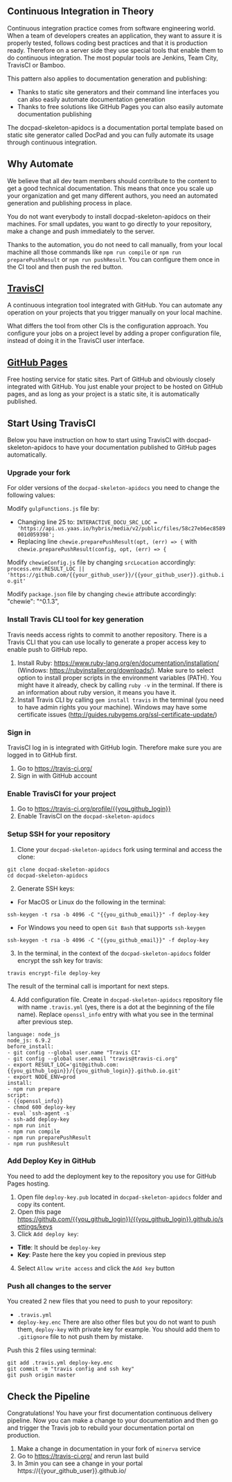 ## Continuous Integration in Theory

Continuous integration practice comes from software engineering world. When a team of developers creates an application, they want to assure it is properly tested, follows coding best practices and that it is production ready. Therefore on a server side they use special tools that enable them to do continuous integration. The most popular tools are Jenkins, Team City, TravisCI or Bamboo.

This pattern also applies to documentation generation and publishing:
* Thanks to static site generators and their command line interfaces you can also easily automate documentation generation
* Thanks to free solutions like GitHub Pages you can also easily automate documentation publishing

The docpad-skeleton-apidocs is a documentation portal template based on static site generator called DocPad and you can fully automate its usage through continuous integration.

## Why Automate

We believe that all dev team members should contribute to the content to get a good technical documentation. This means that once you scale up your organization and get many different authors, you need an automated generation and publishing process in place.

You do not want everybody to install docpad-skeleton-apidocs on their machines. For small updates, you want to go directly to your repository, make a change and push immediately to the server.

Thanks to the automation, you do not need to call manually, from your local machine all those commands like `npm run compile` or `npm run preparePushResult` or `npm run pushResult`. You can configure them once in the CI tool and then push the red button.

## [TravisCI](https://travis-ci.org)

A continuous integration tool integrated with GitHub. You can automate any operation on your projects that you trigger manually on your local machine.

What differs the tool from other CIs is the configuration approach. You configure your jobs on a project level by adding a proper configuration file, instead of doing it in the TravisCI user interface.

## [GitHub Pages](https://pages.github.com/)

Free hosting service for static sites. Part of GitHub and obviously closely integrated with GitHub. You just enable your project to be hosted on GitHub pages, and as long as your project is a static site, it is automatically published.

## Start Using TravisCI

Below you have instruction on how to start using TravisCI with docpad-skeleton-apidocs to have your documentation published to GitHub pages automatically.

### Upgrade your fork

For older versions of the `docpad-skeleton-apidocs` you need to change the following values:

Modify `gulpFunctions.js` file by:
* Changing line 25 to: `INTERACTIVE_DOCU_SRC_LOC = 'https://api.us.yaas.io/hybris/media/v2/public/files/58c27eb6ec8589001d059398';`
* Replacing line `chewie.preparePushResult(opt, (err) => {` with `chewie.preparePushResult(config, opt, (err) => {`

Modify `chewieConfig.js` file by changing `srcLocation` accordingly:
`process.env.RESULT_LOC || 'https://github.com/{{your_github_user}}/{{your_github_user}}.github.io.git'`

Modify `package.json` file by changing `chewie` attribute accordingly: "chewie": "^0.1.3",

### Install Travis CLI tool for key generation

Travis needs access rights to commit to another repository. There is a Travis CLI that you can use locally to generate a proper access key to enable push to GitHub repo.

1. Install Ruby: https://www.ruby-lang.org/en/documentation/installation/ (Windows: https://rubyinstaller.org/downloads/). Make sure to select option to install proper scripts in the environment variables (PATH).
You might have it already, check by calling `ruby -v` in the terminal. If there is an information about ruby version, it means you have it.
2. Install Travis CLI by calling `gem install travis` in the terminal (you need to have admin rights you your machine). Windows may have some certificate issues (http://guides.rubygems.org/ssl-certificate-update/)

### Sign in

TravisCI log in is integrated with GitHub login. Therefore make sure you are logged in to GitHub first.

1. Go to https://travis-ci.org/
2. Sign in with GitHub account

### Enable TravisCI for your project

1. Go to https://travis-ci.org/profile/{{you_github_login}}
2. Enable TravisCI on the `docpad-skeleton-apidocs`

### Setup SSH for your repository

1. Clone your `docpad-skeleton-apidocs` fork using terminal and access the clone:
```
git clone docpad-skeleton-apidocs
cd docpad-skeleton-apidocs
```
2. Generate SSH keys:
 * For MacOS or Linux do the following in the terminal:
```
ssh-keygen -t rsa -b 4096 -C "{{you_github_email}}" -f deploy-key
```
 * For Windows you need to open `Git Bash` that supports `ssh-keygen`
```
ssh-keygen -t rsa -b 4096 -C "{{you_github_email}}" -f deploy-key
```
3. In the terminal, in the context of the `docpad-skeleton-apidocs` folder encrypt the ssh key for travis:
```
travis encrypt-file deploy-key
```
The result of the terminal call is important for next steps.

4. Add configuration file. Create in `docpad-skeleton-apidocs` repository file with name `.travis.yml` (yes, there is a dot at the beginning of the file name).
Replace `openssl_info` entry with what you see in the terminal after previous step.
```
language: node_js
node_js: 6.9.2
before_install:
- git config --global user.name "Travis CI"
- git config --global user.email "travis@travis-ci.org"
- export RESULT_LOC='git@github.com:{{you_github_login}}/{{you_github_login}}.github.io.git'
- export NODE_ENV=prod
install:
- npm run prepare
script:
- {{openssl_info}}
- chmod 600 deploy-key
- eval `ssh-agent -s`
- ssh-add deploy-key
- npm run init
- npm run compile
- npm run preparePushResult
- npm run pushResult
```

### Add Deploy Key in GitHub

You need to add the deployment key to the repository you use for GitHub Pages hosting.

1. Open file `deploy-key.pub` located in `docpad-skeleton-apidocs` folder and copy its content.
2. Open this page https://github.com/{{you_github_login}}/{{you_github_login}}.github.io/settings/keys
3. Click `Add deploy key`:
 * **Title**: It should be `deploy-key`
 * **Key**: Paste here the key you copied in previous step
4. Select `Allow write access` and click the `Add key` button

 ### Push all changes to the server

 You created 2 new files that you need to push to your repository:
 * `.travis.yml`
 * `deploy-key.enc`
 There are also other files but you do not want to push them, `deploy-key` with private key for example. You should add them to `.gitignore` file to not push them by mistake.

 Push this 2 files using terminal:
 ```
 git add .travis.yml deploy-key.enc
 git commit -m "travis config and ssh key"
 git push origin master
 ```

## Check the Pipeline

Congratulations! You have your first documentation continuous delivery pipeline. Now you can make a change to your documentation and then go and trigger the Travis job to rebuild your documentation portal on production.

1. Make a change in documentation in your fork of `minerva` service
2. Go to https://travis-ci.org/ and rerun last build
3. In 3min you can see a change in your portal https://{{your_github_user}}.github.io/
